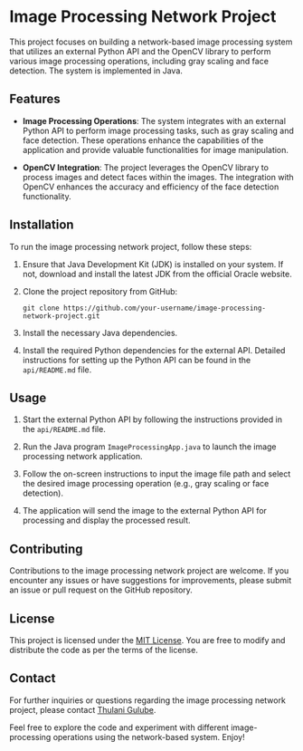 # Image Processing Network Project

This project focuses on building a network-based image processing system that utilizes an external Python API and the OpenCV library to perform various image processing operations, including gray scaling and face detection. The system is implemented in Java.

## Features

- **Image Processing Operations**: The system integrates with an external Python API to perform image processing tasks, such as gray scaling and face detection. These operations enhance the capabilities of the application and provide valuable functionalities for image manipulation.

- **OpenCV Integration**: The project leverages the OpenCV library to process images and detect faces within the images. The integration with OpenCV enhances the accuracy and efficiency of the face detection functionality.

## Installation

To run the image processing network project, follow these steps:

1. Ensure that Java Development Kit (JDK) is installed on your system. If not, download and install the latest JDK from the official Oracle website.

2. Clone the project repository from GitHub:

   ```
   git clone https://github.com/your-username/image-processing-network-project.git
   ```

3. Install the necessary Java dependencies.

4. Install the required Python dependencies for the external API. Detailed instructions for setting up the Python API can be found in the `api/README.md` file.

## Usage

1. Start the external Python API by following the instructions provided in the `api/README.md` file.

2. Run the Java program `ImageProcessingApp.java` to launch the image processing network application.

3. Follow the on-screen instructions to input the image file path and select the desired image processing operation (e.g., gray scaling or face detection).

4. The application will send the image to the external Python API for processing and display the processed result.

## Contributing

Contributions to the image processing network project are welcome. If you encounter any issues or have suggestions for improvements, please submit an issue or pull request on the GitHub repository.

## License

This project is licensed under the [MIT License](LICENSE). You are free to modify and distribute the code as per the terms of the license.

## Contact

For further inquiries or questions regarding the image processing network project, please contact [Thulani Gulube](mailto:thulanegulube@gmail.com).

Feel free to explore the code and experiment with different image-processing operations using the network-based system. Enjoy!
